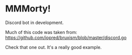 # MMMorty!

Discord bot in development.

Much of this code was taken from:
https://github.com/iopred/bruxism/blob/master/discord.go

Check that one out. It's a really good example.
